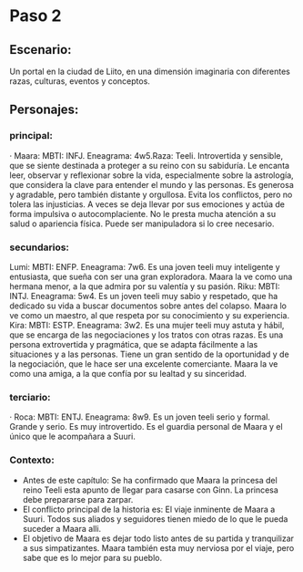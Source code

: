 # Paso 2

## Escenario: 
Un portal en la ciudad de Liito, en una dimensión imaginaria con diferentes razas, culturas, eventos y conceptos.

## Personajes:
### principal:
· Maara: MBTI: INFJ. Eneagrama: 4w5.Raza: Teeli.
Introvertida y sensible, que se siente destinada a proteger a su reino con su sabiduría. Le encanta leer, observar y reflexionar sobre la vida, especialmente sobre la astrología, que considera la clave para entender el mundo y las personas. Es generosa y agradable, pero también distante y orgullosa. Evita los conflictos, pero no tolera las injusticias. A veces se deja llevar por sus emociones y actúa de forma impulsiva o autocomplaciente. No le presta mucha atención a su salud o apariencia física. Puede ser manipuladora si lo cree necesario.

### secundarios:
Lumi: MBTI: ENFP. Eneagrama: 7w6. 
Es una joven teeli muy inteligente y entusiasta, que sueña con ser una gran exploradora. Maara la ve como una hermana menor, a la que admira por su valentía y su pasión.
Riku: MBTI: INTJ. Eneagrama: 5w4.
Es un joven teeli muy sabio y respetado, que ha dedicado su vida a buscar documentos sobre antes del colapso. Maara lo ve como un maestro, al que respeta por su conocimiento y su experiencia.
Kira: MBTI: ESTP. Eneagrama: 3w2. 
Es una mujer teeli muy astuta y hábil, que se encarga de las negociaciones y los tratos con otras razas. Es una persona extrovertida y pragmática, que se adapta fácilmente a las situaciones y a las personas. Tiene un gran sentido de la oportunidad y de la negociación, que le hace ser una excelente comerciante.
Maara la ve como una amiga, a la que confía por su lealtad y su sinceridad.

### terciario:
· Roca: MBTI: ENTJ. Eneagrama: 8w9.
Es un joven teeli serio y formal. Grande y serio. Es muy introvertido. Es el guardia personal de Maara y el único que le acompañara a Suuri.

### Contexto:
-   Antes de este capítulo:  Se ha confirmado que Maara la princesa del reino Teeli esta apunto de llegar para casarse con Ginn. La princesa debe prepararse para zarpar.
-   El conflicto principal de la historia es: El viaje inminente de Maara a Suuri. Todos sus aliados y seguidores tienen miedo de lo que le pueda suceder a Maara alli.
-   El objetivo de Maara es dejar todo listo antes de su partida y tranquilizar a sus simpatizantes. Maara también esta muy nerviosa por el viaje, pero sabe que es lo mejor para su pueblo.